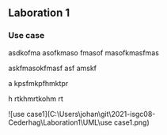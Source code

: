 ## **Laboration 1**

### Use case

asdkofma asofkmaso fmasof masofkmasfmas

askfmasokfmasf asf amskf 

a kpsfmkpfhmktpr

h rtkhmrtkohm rt

![use case1](C:\Users\johan\git\2021-isgc08-Cederhag\Laboration1\UML\use case1.png)
